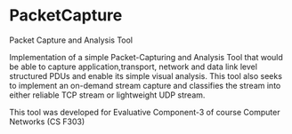 # PacketCapture
Packet Capture and Analysis Tool

Implementation of a simple Packet-Capturing and Analysis Tool that would be able to capture application,transport,
network and data link level structured PDUs and enable its simple visual analysis. This tool also seeks to implement an 
on-demand stream capture and classifies the stream into either reliable TCP stream or lightweight UDP stream.

This tool was developed for Evaluative Component-3 of course Computer Networks (CS F303)
